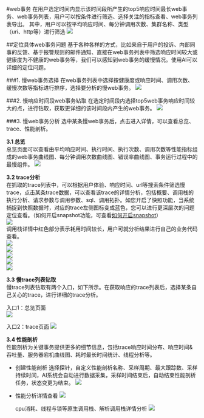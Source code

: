 #web事务
在用户选定时间内显示该时间段所产生的top5响应时间最长web事务、web事务列表，用户可以按条件进行筛选、选择关注的指标查看、web事务列表导出。
其中，用户可以按平均响应时间、每分钟调用次数、集群名称、类型（uri、http等）进行筛选
![](/images/webtrans_10.png)

##定位具体web事务问题
基于各种各样的方式，比如来自于用户的投诉、内部同事的反馈、基于报警规则的邮件通知、直接在web事务列表中筛选响应时间较大或健康度为不健康的web事务等，我们可以感知到web事务的缓慢情况。使用AI可以详细的定位问题。

###1. 慢web事务选择
在web事务列表中选择按健康度或响应时间、调用次数、缓慢次数等指标进行排序，选择要分析的慢web事务。
![](/images/webtrans_11.png)

###2. 慢响应时间段web事务钻取
在选定时间段内选择top5web事务响应时间较大的点，进行钻取，获取更详细的该时间段内产生的web事务。
![](/images/webtrans_12.png)

###3. 慢web事务分析
选中某条慢web事务后，点击进入详情，可以查看总览、trace、性能剖析。  

**3.1 总览**  
总览页面可以查看由平均响应时间、执行时间、执行次数、调用次数等性能指标组成的web事务曲线图、每分钟调用次数曲线图、错误率曲线图、事务运行过程中的最慢组件。
![](/images/webtrans_13.png)

**3.2 trace分析**  
在抓取的trace列表中，可以根据用户体验、响应时间、url等搜索条件筛选慢trace，点击某条trace数据，可以查看该trace的详情分析，包括概要、调用栈的执行分析、请求参数与调用参数、sql、调用拓扑。如您开启了快照功能，当系统捕捉到快照数据时，对应的trace左侧图标变成蓝色，您可以进行更深层次的问题定位查看。（如何开启snapshot功能，可查看[如何开启snapshot](http://docs-ai.oneapm.com/qa/)）    
![](/images/webtrans_14.png)  
调用栈详情中红色部分表示耗用时间较长，用户可就分析结果进行自己的业务代码查看。  
![](/images/webtrans_15.png)  
![](/images/webtrans_16.png)  
![](/images/webtrans_17.png)  
![](/images/webtrans_18.png)  
![](/images/webtrans_19.png)  

**3.3 慢trace列表钻取**  
慢trace列表钻取有两个入口，如下所示。在获取响应的trace列表后，选择某条自己关心的trace，进行详细的trace分析。 

入口1：总览页面  
![](/images/webtrans_20.png)  

入口2：trace页面
![](/images/webtrans_02.png)

**3.4 性能剖析**  
性能剖析为关键事务提供更多的细节信息，包括trace响应时间分布、响应时间&吞吐量、服务器宕机曲线图、耗时最长时间统计、线程分析等。 
 
* 创建性能剖析
选择探针，自定义性能剖析名称、采样周期、最大跟踪数、采样持续时间，AI系统会自动进行数据采集，采样时间结束后，自动结束性能剖析任务，状态变更为结束。
![](/images/webtrans_21.png)

* 性能分析详情查看
![](/images/webtrans_22.png) 

    cpu消耗、线程与锁等原生调用栈、解析调用栈详情分析
![](/images/webtrans_23.png)

